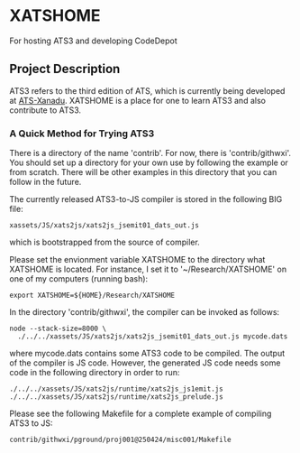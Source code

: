 # XATSHOME
For hosting ATS3 and developing CodeDepot

## Project Description

ATS3 refers to the third edition of ATS, which is currently
being developed at [ATS-Xanadu](https://github.com/githwxi/ATS-Xanadu).
XATSHOME is a place for one to learn ATS3 and also contribute to ATS3.

### A Quick Method for Trying ATS3

There is a directory of the name 'contrib'. For now, there is
'contrib/githwxi'. You should set up a directory for your own use by
following the example or from scratch. There will be other examples
in this directory that you can follow in the future.

The currently released ATS3-to-JS compiler is stored in the following
BIG file:

```
xassets/JS/xats2js/xats2js_jsemit01_dats_out.js
```

which is bootstrapped from the source of compiler.

Please set the envionment variable XATSHOME to the directory what
XATSHOME is located. For instance, I set it to '~/Research/XATSHOME'
on one of my computers (running bash):

```
export XATSHOME=${HOME}/Research/XATSHOME
```

In the directory 'contrib/githwxi', the compiler can be invoked
as follows:

```
node --stack-size=8000 \
  ./../../xassets/JS/xats2js/xats2js_jsemit01_dats_out.js mycode.dats
```

where mycode.dats contains some ATS3 code to be compiled. The output
of the compiler is JS code. However, the generated JS code needs some
code in the following directory in order to run:

```
./../../xassets/JS/xats2js/runtime/xats2js_js1emit.js
./../../xassets/JS/xats2js/runtime/xats2js_prelude.js
```

Please see the following Makefile for a complete example of compiling
ATS3 to JS:

```
contrib/githwxi/pground/proj001@250424/misc001/Makefile
```

